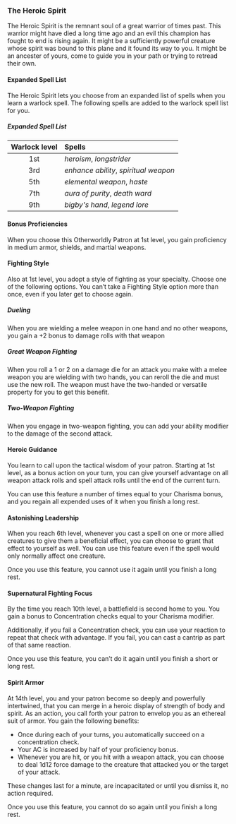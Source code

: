 <style>
  .phb{ background : white;}
  .phb img{ display : none;}
  .phb hr+blockquote{background : white;}
</style>

<!--
Homebrewery links
- Share: http://homebrewery.naturalcrit.com/share/ryWP-L90G
- Edit: http://homebrewery.naturalcrit.com/edit/H1eZPWL5AG
-->

### The Heroic Spirit

The Heroic Spirit is the remnant soul of a great warrior of times past. This warrior might have died a long time ago and an evil this champion has fought to end is rising again. It might be a sufficiently powerful creature whose spirit was bound to this plane and it found its way to you. It might be an ancester of yours, come to guide you in your path or trying to retread their own.

#### Expanded Spell List

The Heroic Spirit lets you choose from an expanded list of spells when you learn a warlock spell. The following spells are added to the warlock spell list for you.

##### Expanded Spell List
|Warlock level|Spells|
|:-----------:|:-----|
|1st|*heroism*, *longstrider*
|3rd|*enhance ability*, *spiritual weapon*
|5th|*elemental weapon*, *haste*
|7th|*aura of purity*, *death ward*
|9th|*bigby's hand*, *legend lore*
 
#### Bonus Proficiencies

When you choose this Otherworldly Patron at 1st level, you gain proficiency in medium armor, shields, and martial weapons.

#### Fighting Style

Also at 1st level, you adopt a style of fighting as your specialty. Choose one of the following options. You can’t take a Fighting Style option more than once, even if you later get to choose again.

##### Dueling

When you are wielding a melee weapon in one hand and no other weapons, you gain a +2 bonus to damage rolls with that weapon

##### Great Weapon Fighting

When you roll a 1 or 2 on a damage die for an attack you make with a melee weapon you are wielding with two hands, you can reroll the die and must use the new roll. The weapon must have the two-handed or versatile property for you to get this benefit.

##### Two-Weapon Fighting

When you engage in two-weapon fighting, you can add your ability modifier to the damage of the second attack.

#### Heroic Guidance

You learn to call upon the tactical wisdom of your patron. Starting at 1st level, as a bonus action on your turn, you can give yourself advantage on all weapon attack rolls and spell attack rolls until the end of the current turn.

You can use this feature a number of times equal to your Charisma bonus, and you regain all expended uses of it when you finish a long rest.

#### Astonishing Leadership

When you reach 6th level, whenever you cast a spell on one or more allied creatures to give them a beneficial effect, you can choose to grant that effect to yourself as well. You can use this feature even if the spell would only normally affect one creature.

Once you use this feature, you cannot use it again until you finish a long rest.

#### Supernatural Fighting Focus

By the time you reach 10th level, a battlefield is second home to you. You gain a bonus to Concentration checks equal to your Charisma modifier.

Additionally, if you fail a Concentration check, you can use your reaction to repeat that check with advantage. If you fail, you can cast a cantrip as part of that same reaction.

Once you use this feature, you can’t do it again until you finish a short or long rest.

#### Spirit Armor

At 14th level, you and your patron become so deeply and powerfully intertwined, that you can merge in a heroic display of strength of body and spirit. As an action, you call forth your patron to envelop you as an ethereal suit of armor. You gain the following benefits:

* Once during each of your turns, you automatically succeed on a concentration check.
* Your AC is increased by half of your proficiency bonus.
* Whenever you are hit, or you hit with a weapon attack, you can choose to deal 1d12 force damage to the creature that attacked you or the target of your attack.

These changes last for a minute, are incapacitated or until you dismiss it, no action required.

Once you use this feature, you cannot do so again until you finish a long rest.


